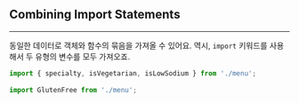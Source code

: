 ## Combining Import Statements
---
동일한 데이터로 객체와 함수의 묶음을 가져올 수 있어요. 역시, `import` 키워드를 사용해서 두 유형의 변수를 모두 가져오죠.

```javascript
import { specialty, isVegetarian, isLowSodium } from './menu';
 
import GlutenFree from './menu';
```